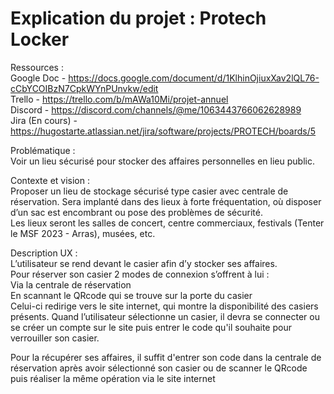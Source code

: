 # Explication du projet : Protech Locker

Ressources :  
 Google Doc - https://docs.google.com/document/d/1KlhinOjiuxXav2lQL76-cCbYCOIBzN7CpkWYnPUnvkw/edit  
 Trello - https://trello.com/b/mAWa10Mi/projet-annuel  
 Discord - https://discord.com/channels/@me/1063443766062628989  
 Jira (En cours) - https://hugostarte.atlassian.net/jira/software/projects/PROTECH/boards/5
   

Problématique :  
Voir un lieu sécurisé pour stocker des affaires personnelles en lieu public.

Contexte et vision :  
Proposer un lieu de stockage sécurisé type casier avec centrale de réservation. 
Sera implanté dans des lieux à forte fréquentation, où disposer d’un sac est encombrant ou pose des problèmes de sécurité.  
Les lieux seront les salles de concert, centre commerciaux, festivals (Tenter le MSF 2023 - Arras), musées, etc.

Description UX :  
L’utilisateur se rend devant le casier afin d’y stocker ses affaires.  
Pour réserver son casier 2 modes de connexion s’offrent à lui :   
Via la centrale de réservation   
En scannant le QRcode qui se trouve sur la porte du casier  
Celui-ci redirige vers le site internet, qui montre la disponibilité des casiers présents. Quand l’utilisateur sélectionne un casier, il devra se connecter ou se créer un compte sur le site puis entrer le code qu'il souhaite pour verrouiller son casier.  

Pour la récupérer ses affaires, il suffit d'entrer son code dans la centrale de réservation après avoir sélectionné son casier ou de scanner le QRcode puis réaliser la même opération via le site internet   


